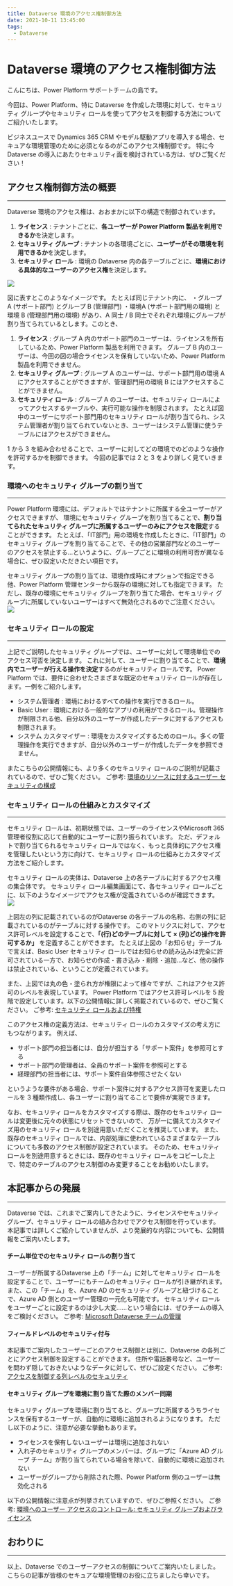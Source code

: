 ```yaml
---
title: Dataverse 環境のアクセス権制御方法
date: 2021-10-11 13:45:00
tags:
  - Dataverse
---
```


#  Dataverse 環境のアクセス権制御方法

こんにちは、Power Platform サポートチームの島です。

今回は、Power Platform、特に Dataverse を作成した環境に対して、セキュリティ グループやセキュリティ ロールを使ってアクセスを制御する方法についてご紹介いたします。
<!-- more -->

ビジネスユースで Dynamics 365 CRM やモデル駆動アプリを導入する場合、セキュアな環境管理のために必須となるのがこのアクセス権制御です。
特に今 Dataverse の導入にあたりセキュリティ面を検討されている方は、ぜひご覧ください！

## アクセス権制御方法の概要
---
Dataverse 環境のアクセス権は、おおまかに以下の構造で制御されています。

1. **ライセンス** : テナントごとに、**各ユーザーが Power Platform 製品を利用できるか**を決定します。
2. **セキュリティ グループ** : テナントの各環境ごとに、**ユーザーがその環境を利用できるか**を決定します。
3. **セキュリティ ロール** : 環境の Dataverse 内の各テーブルごとに、**環境における具体的なユーザーのアクセス権**を決定します。



![](./About-security-role-in-Dataverse/img00-overall.PNG)

図に表すとこのようなイメージです。
たとえば同じテナント内に、
・グループ A (サポート部門) とグループ B (管理部門) 
・環境A (サポート部門用の環境) と環境 B (管理部門用の環境)
があり、A 同士 / B 同士でそれぞれ環境にグループが割り当てられているとします。このとき、
1. **ライセンス** :
グループ A 内のサポート部門のユーザーは、ライセンスを所有しているため、Power Platform 製品を利用できます。
グループ B 内のユーザーは、今回の図の場合ライセンスを保有していないため、Power Platform 製品を利用できません。
2. **セキュリティ グループ** :
グループ A のユーザーは、サポート部門用の環境 A にアクセスすることができますが、管理部門用の環境 B にはアクセスすることができません。
3. **セキュリティ ロール** :
グループ A のユーザーは、セキュリティ ロールによってアクセスするテーブルや、実行可能な操作を制限されます。
たとえば図中のユーザーにサポート部門用のセキュリティ ロールが割り当てられ、システム管理者が割り当てられていないとき、ユーザーはシステム管理に使うテーブルにはアクセスができません。

1 から 3 を組み合わせることで、ユーザーに対してどの環境でのどのような操作を許可するかを制御できます。
今回の記事では 2 と 3 をより詳しく見ていきます。


### 環境へのセキュリティ グループの割り当て
---
Power Platform 環境には、デフォルトではテナントに所属する全ユーザーがアクセスできますが、
環境にセキュリティ グループを割り当てることで、**割り当てられたセキュリティ グループに所属するユーザーのみにアクセスを限定**することができます。
たとえば、「IT部門」用の環境を作成したときに、「IT部門」のセキュリティ グループを割り当てることで、その他の営業部門などのユーザーのアクセスを禁止する…というように、グループごとに環境の利用可否が異なる場合に、ぜひ設定いただきたい項目です。

セキュリティ グループの割り当ては、環境作成時にオプションで指定できる他、Power Platform 管理センターから既存の環境に対しても指定できます。
ただし、既存の環境にセキュリティ グループを割り当てた場合、セキュリティ グループに所属していないユーザーはすべて無効化されるのでご注意ください。
![](./About-security-role-in-Dataverse/img01-SGsetting.PNG)


### セキュリティ ロールの設定
---
上記でご説明したセキュリティ グループでは、ユーザーに対して環境単位でのアクセス可否を決定します。
これに対して、ユーザーに割り当てることで、**環境内でユーザーが行える操作を決定**するのがセキュリティ ロールです。
Power Platform では、要件に合わせたさまざまな既定のセキュリティ ロールが存在します。一例をご紹介します。
- システム管理者 : 環境におけるすべての操作を実行できるロール。
- Basic User : 環境における一般的なアプリの利用ができるロール。管理操作が制限される他、自分以外のユーザーが作成したデータに対するアクセスも制限されます。
- システム カスタマイザー : 環境をカスタマイズするためのロール。多くの管理操作を実行できますが、自分以外のユーザーが作成したデータを参照できません。

またこちらの公開情報にも、より多くのセキュリティ ロールのご説明が記載されているので、ぜひご覧ください。
ご参考: [環境のリソースに対するユーザー セキュリティの構成](https://learn.microsoft.com/ja-jp/power-platform/admin/database-security)


### セキュリティ ロールの仕組みとカスタマイズ
---
セキュリティ ロールは、初期状態では、ユーザーのライセンスやMicrosoft 365 管理者役割に応じて自動的にユーザーに割り振られています。
ただ、デフォルトで割り当てられるセキュリティ ロールではなく、もっと具体的にアクセス権を管理したいという方に向けて、セキュリティ ロールの仕組みとカスタマイズ方法をご紹介します。

セキュリティ ロールの実体は、Dataverse 上の各テーブルに対するアクセス権の集合体です。
セキュリティ ロール編集画面にて、各セキュリティ ロールごとに、以下のようなイメージでアクセス権が定義されているのが確認できます。
![](./About-security-role-in-Dataverse/img02-rolesetting.PNG)

上図左の列に記載されているのがDataverse の各テーブルの名称、右側の列に記載されているのがテーブルに対する操作です。
このマトリクスに対して、アクセス許可レベルを設定することで、**「(行)どのテーブルに対して × (列)どの操作を許可するか」** を定義することができます。
たとえば上図の「お知らせ」テーブルで言えば、Basic User セキュリティ ロールではお知らせの読み込みは完全に許可されている一方で、お知らせの作成・書き込み・削除・追加…など、他の操作は禁止されている、ということが定義されています。

また、上図では丸の色・塗られ方が権限によって様々ですが、これはアクセス許可のレベルを表現しています。
Power Platform ではアクセス許可レベルを 5 段階で設定しています。以下の公開情報に詳しく掲載されているので、ぜひご覧ください。
ご参考: [セキュリティ ロールおよび特権](https://learn.microsoft.com/ja-jp/power-platform/admin/security-roles-privileges)

このアクセス権の定義方法は、セキュリティ ロールのカスタマイズの考え方にもつながります。
例えば、
- サポート部門の担当者には、自分が担当する「サポート案件」を参照可とする
- サポート部門の管理者は、全員のサポート案件を参照可とする
- 経理部門の担当者には、サポート案件自体参照させたくない

というような要件がある場合、サポート案件に対するアクセス許可を変更したロールを 3 種類作成し、各ユーザーに割り当てることで要件が実現できます。

なお、セキュリティ ロールをカスタマイズする際は、既存のセキュリティ ロールは変更後に元々の状態にリセットできないので、
万が一に備えてカスタマイズ用のセキュリティ ロールを別途用意いただくことを推奨しています。
また、既存のセキュリティ ロールでは、内部処理に使われているさまざまなテーブルについても多数のアクセス制御が設定されています。
そのため、セキュリティ ロールを別途用意するときには、既存のセキュリティ ロールをコピーした上で、特定のテーブルのアクセス制御のみ変更することをお勧めいたします。



## 本記事からの発展
---
Dataverse では、これまでご案内してきたように、ライセンスやセキュリティ グループ、セキュリティ ロールの組み合わせでアクセス制御を行っています。
本記事では詳しくご紹介していませんが、より発展的な内容についても、公開情報をご案内いたします。

#### チーム単位でのセキュリティ ロールの割り当て
ユーザーが所属するDataverse 上の「チーム」に対してセキュリティ ロールを設定することで、ユーザーにもチームのセキュリティ ロールが引き継がれます。
また、この「チーム」を、Azure AD のセキュリティ グループと紐づけることで、Azure AD 側とのユーザー管理の一元化も可能です。
セキュリティ ロールをユーザーごとに設定するのは少し大変……という場合には、ぜひチームの導入をご検討ください。
ご参考: [Microsoft Dataverse チームの管理](https://learn.microsoft.com/ja-jp/power-platform/admin/manage-teams)

#### フィールドレベルのセキュリティ付与
本記事でご案内したユーザーごとのアクセス制御とは別に、Dataverse の各列ごとにアクセス制御を設定することができます。
住所や電話番号など、ユーザーを問わず隠しておきたいようなデータに対して、ぜひご設定ください。
ご参考: [アクセスを制御する列レベルのセキュリティ](https://learn.microsoft.com/ja-jp/power-platform/admin/field-level-security)

#### セキュリティ グループを環境に割り当てた際のメンバー同期
セキュリティ グループを環境に割り当てると、グループに所属するうちライセンスを保有するユーザーが、自動的に環境に追加されるようになります。
ただし以下のように、注意が必要な挙動もあります。
- ライセンスを保有しないユーザーは環境に追加されない
- 入れ子のセキュリティ グループのメンバーは、グループに「Azure AD グループ チーム」が割り当てられている場合を除いて、自動的に環境に追加されない
- ユーザーがグループから削除された際、Power Platform 側のユーザーは無効化される

以下の公開情報に注意点が列挙されていますので、ぜひご参照ください。
ご参考: [環境へのユーザー アクセスのコントロール: セキュリティ グループおよびライセンス](https://learn.microsoft.com/ja-jp/power-platform/admin/control-user-access)


## おわりに
---
以上、Dataverse でのユーザーアクセスの制御についてご案内いたしました。
こちらの記事が皆様のセキュアな環境管理のお役に立ちましたら幸いです。
